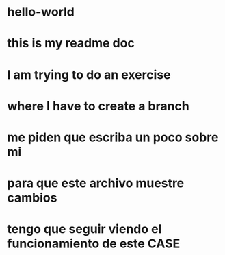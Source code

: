 # hello-world
# this is my readme doc
# I am trying to do an exercise
# where I have to create a branch
# me piden que escriba un poco sobre mi
# para que este archivo muestre cambios
# tengo que seguir viendo el funcionamiento de este CASE
